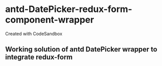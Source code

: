 # antd-DatePicker-redux-form-component-wrapper
Created with CodeSandbox

## Working solution of antd DatePicker wrapper to integrate redux-form

